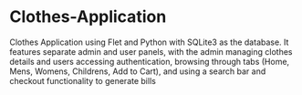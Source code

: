 # Clothes-Application
 Clothes Application using Flet and Python with SQLite3 as the database. It features separate admin and user panels, with the admin managing clothes details and users accessing authentication, browsing through tabs (Home, Mens, Womens, Childrens, Add to Cart), and using a search bar and checkout functionality to generate bills
